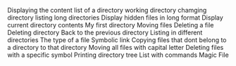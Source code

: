 Displaying the content list of a directory
working directory
chamging directory
listing long directories
Display hidden files in long format
Display current directory contents
My first directory
Moving files
Deleting a file
Deleting directory
Back to the previous directory
Listing in different directories
The type of a file
Symbolic link
Copying files that dont belong to a directory to that directory
Moving all files with capital letter
Deleting files with a specific symbol
Printing directory tree
List with commands
Magic File
